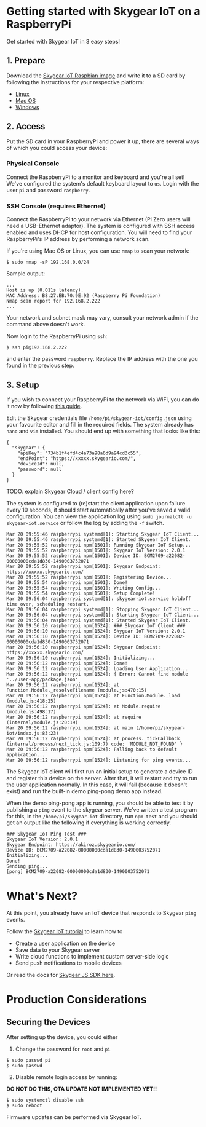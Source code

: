 # Getting started with Skygear IoT on a RaspberryPi

Get started with Skygear IoT in 3 easy steps!

## 1. Prepare

Download the [Skygear IoT Raspbian image][skygear-raspbian] and
write it to a SD card by following the instructions for your respective platform:

- [Linux][sd-linux]
- [Mac OS][sd-mac]
- [Windows][sd-windows]

## 2. Access

Put the SD card in your RaspberryPi and power it up, there are several
ways of which you could access your device:

### Physical Console

Connect the RaspberryPi to a monitor and keyboard and you're all set!
We've configured the system's default keyboard layout to `us`.
Login with the user `pi` and password `raspberry`.

### SSH Console (requires Ethernet)

Connect the RaspberryPi to your network via Ethernet (Pi Zero users will need a
USB-Ethernet adaptor). The system is configured with SSH access enabled and uses DHCP
for host configuration. You will need to find your RaspberryPi's IP address by performing
a network scan.

If you're using Mac OS or Linux, you can use `nmap` to scan your network:
```
$ sudo nmap -sP 192.168.0.0/24
```
Sample output:
```
...
Host is up (0.011s latency).
MAC Address: B8:27:EB:70:9E:92 (Raspberry Pi Foundation)
Nmap scan report for 192.168.2.222
...
```
Your network and subnet mask may vary, consult your network admin if the command above doesn't work.

Now login to the RaspberryPi using `ssh`:
```
$ ssh pi@192.168.2.222
```
and enter the password `raspberry`. Replace the IP address with the one you found in the previous step.

## 3. Setup

If you wish to connect your RaspberryPi to the network via WiFi, you can do it now by following
[this guide][pi-wifi].

Edit the Skygear credentials file `/home/pi/skygear-iot/config.json` using your favourite editor
and fill in the required fields. The system already has `nano` and `vim` installed. You should
end up with something that looks like this:

```
{
  "skygear": {
    "apiKey": "734b1f4efd4c4a73a98a6d9a94cd3c55",
    "endPoint": "https://xxxxx.skygeario.com/",
    "deviceId": null,
    "password": null
  }
}

```

TODO: explain Skygear Cloud / client config here?

The system is configured to (re)start the client application upon failure every 10 seconds,
it should start automatically after you've saved a valid configuration. You can view the
application log using `sudo journalctl -u skygear-iot.service` or follow the log by adding
the `-f` switch.

```
Mar 20 09:55:46 raspberrypi systemd[1]: Starting Skygear IoT Client...
Mar 20 09:55:46 raspberrypi systemd[1]: Started Skygear IoT Client.
Mar 20 09:55:52 raspberrypi npm[1501]: Running Skygear IoT Setup...
Mar 20 09:55:52 raspberrypi npm[1501]: Skygear IoT Version: 2.0.1
Mar 20 09:55:52 raspberrypi npm[1501]: Device ID: BCM2709-a22082-00000000cda1d830-1490003752071
Mar 20 09:55:52 raspberrypi npm[1501]: Skygear Endpoint: https://xxxxx.skygeario.com/
Mar 20 09:55:52 raspberrypi npm[1501]: Registering Device...
Mar 20 09:55:54 raspberrypi npm[1501]: Done!
Mar 20 09:55:54 raspberrypi npm[1501]: Writing Config...
Mar 20 09:55:54 raspberrypi npm[1501]: Setup Complete!
Mar 20 09:56:04 raspberrypi systemd[1]: skygear-iot.service holdoff time over, scheduling restart.
Mar 20 09:56:04 raspberrypi systemd[1]: Stopping Skygear IoT Client...
Mar 20 09:56:04 raspberrypi systemd[1]: Starting Skygear IoT Client...
Mar 20 09:56:04 raspberrypi systemd[1]: Started Skygear IoT Client.
Mar 20 09:56:10 raspberrypi npm[1524]: ### Skygear IoT Client ###
Mar 20 09:56:10 raspberrypi npm[1524]: Skygear IoT Version: 2.0.1
Mar 20 09:56:10 raspberrypi npm[1524]: Device ID: BCM2709-a22082-00000000cda1d830-1490003752071
Mar 20 09:56:10 raspberrypi npm[1524]: Skygear Endpoint: https://xxxxx.skygeario.com/
Mar 20 09:56:10 raspberrypi npm[1524]: Initializing...
Mar 20 09:56:12 raspberrypi npm[1524]: Done!
Mar 20 09:56:12 raspberrypi npm[1524]: Loading User Application...
Mar 20 09:56:12 raspberrypi npm[1524]: { Error: Cannot find module '../user-app/package.json'
Mar 20 09:56:12 raspberrypi npm[1524]: at Function.Module._resolveFilename (module.js:470:15)
Mar 20 09:56:12 raspberrypi npm[1524]: at Function.Module._load (module.js:418:25)
Mar 20 09:56:12 raspberrypi npm[1524]: at Module.require (module.js:498:17)
Mar 20 09:56:12 raspberrypi npm[1524]: at require (internal/module.js:20:19)
Mar 20 09:56:12 raspberrypi npm[1524]: at main (/home/pi/skygear-iot/index.js:83:23)
Mar 20 09:56:12 raspberrypi npm[1524]: at process._tickCallback (internal/process/next_tick.js:109:7) code: 'MODULE_NOT_FOUND' }
Mar 20 09:56:12 raspberrypi npm[1524]: Falling back to default application...
Mar 20 09:56:12 raspberrypi npm[1524]: Listening for ping events...

```

The Skygear IoT client will first run an initial setup to generate a device ID and register
this device on the server. After that, it will restart and try to run the user application
normally. In this case, it will fail (because it doesn't exist) and run the built-in demo
ping-pong demo app instead.

When the demo ping-pong app is running, you should be able to test it by publishing a
`ping` event to the skygear server.
We've written a test program for this, in the `/home/pi/skygear-iot` directory, run
`npm test` and you should get an output like the following if everything is working correctly.

```
### Skygear IoT Ping Test ###
Skygear IoT Version: 2.0.1
Skygear Endpoint: https://akiroz.skygeario.com/
Device ID: BCM2709-a22082-00000000cda1d830-1490003752071
Initializing... 
Done!
Sending ping...
[pong] BCM2709-a22082-00000000cda1d830-1490003752071
```


# What's Next?

At this point, you already have an IoT device that responds to Skygear `ping` events.

Follow the [Skygear IoT tutorial][skygear-tutorial] to learn how to

- Create a user application on the device
- Save data to your Skygear server
- Write cloud functions to implement custom server-side logic
- Send push notifications to mobile devices

Or read the docs for [Skygear JS SDK here][skygear-doc].

# Production Considerations

## Securing the Devices

After setting up the device, you could either

1. Change the password for `root` and `pi`
```
$ sudo passwd pi
$ sudo passwd
```

2. Disable remote login access by running:

**DO NOT DO THIS, OTA UPDATE NOT IMPLEMENTED YET!!**

```
$ sudo systemctl disable ssh
$ sudo reboot
```
Firmware updates can be performed via Skygear IoT.


[skygear-raspbian]: http://example.com
[skygear-pi-gen]: http://example.com
[skygear-tutorial]: http://example.com
[skygear-doc]: https://docs.skygear.io/
[sd-linux]: https://www.raspberrypi.org/documentation/installation/installing-images/linux.md
[sd-mac]: https://www.raspberrypi.org/documentation/installation/installing-images/mac.md
[sd-windows]: https://www.raspberrypi.org/documentation/installation/installing-images/windows.md
[pi-wifi]: https://www.raspberrypi.org/documentation/configuration/wireless/wireless-cli.md
